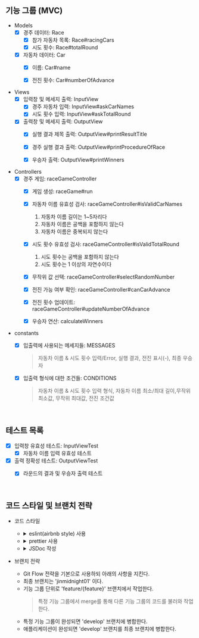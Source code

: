 ## 기능 그룹 (MVC)

* Models
    - [x] 경주 데이터: Race
        - [x] 참가 자동차 목록: Race#racingCars
        - [x] 시도 횟수: Race#totalRound
    - [x] 자동차 데이터: Car
        - [x] 이름: Car#name  
        - [x] 전진 횟수: Car#numberOfAdvance


* Views
    - [x] 입력창 및 메세지 출력: InputView 
        - [x] 경주 자동차 입력: InputView#askCarNames
        - [x] 시도 횟수 입력: InputView#askTotalRound
    - [x] 출력창 및 메세지 출력: OutputView
        - [x] 실행 결과 제목 출력: OutputView#printResultTitle
        - [x] 경주 실행 결과 출력: OutputView#printProcedureOfRace
        - [x] 우승자 출력: OutputView#printWinners


* Controllers
    - [x] 경주 게임: raceGameController
        - [x] 게임 생성: raceGame#run
        - [x] 자동차 이름 유효성 검사: raceGameController#isValidCarNames
          1. 자동차 이름 길이는 1~5자리다
          2. 자동차 이름은 공백을 포함하지 않는다
          3. 자동차 이름은 중복되지 않는다
        - [x] 시도 횟수 유효성 검사: raceGameController#isValidTotalRound
          1. 시도 횟수는 공백을 포함하지 않는다
          2. 시도 횟수는 1 이상의 자연수이다
        - [x] 무작위 값 선택: raceGameController#selectRandomNumber
        - [x] 전진 가능 여부 확인: raceGameController#canCarAdvance
        - [x] 전진 횟수 업데이트: raceGameController#updateNumberOfAdvance
        - [x] 우승자 연산: calculateWinners


* constants
    - [x] 입출력에 사용되는 메세지들: MESSAGES
        > 자동차 이름 & 시도 횟수 입력/Error, 실행 결과, 전진 표시(-), 최종 우승자
    - [x] 입출력 형식에 대한 조건들: CONDITIONS
        > 자동차 이름 & 시도 횟수 입력 형식, 자동차 이름 최소/최대 길이,무작위 최소값, 무작위 최대값, 전진 조건값


<br/>

## 테스트 목록
- [x] 입력창 유효성 테스트: InputViewTest
  - [x] 자동차 이름 입력 유효성 테스트
- [x] 출력 정확성 테스트: OutputViewTest
  - [x] 라운드의 결과 및 우승자 출력 테스트


<br/>

## 코드 스타일 및 브랜치 전략
* 코드 스타일
    - <details>
      <summary>eslint(airbnb style) 사용</summary>

      `npm init @eslint/config` 로 eslint를 설치한다.

      `npx install-peerdeps --dev eslint-config-airbnb` 로 airbnb eslint 설정 패키지를 설치한다.

      .eslintrc.cjs 파일을 생성하여 코드 스타일을 정의한다.

      test 코드를 위해 `jest : true` 를 기입한다.
  </details>

    - <details>
      <summary>prettier 사용</summary>

      `npm i -D prettier eslint-config-prettier` 로 prettier와 eslint-config-prettier를 설치한다.

      > `eslint-config-prettier`: prettier와 겹치는 eslint 룰을 비활성화한다.

      .eslintrc.cjs의 `extends : [...]` 에 `prettier` 를 추가한다.

      .prettierrc.cjs 파일을 생성한 후 prettier 규칙을 추가한다.
  </details>

    - <details>
      <summary>JSDoc 작성</summary>

      클래스, 함수, 변수의 문서화 및 타입을 명확히 하기 위해 JSDoc을 작성한다.

      ```js
      /**
       * 두 숫자의 합을 연산하는 함수
       * @param {number} a
       * @param {number} b
       * @returns {number}
       */
      function sum(a, b) {
        return a + b;
      }
      ```
  </details>


* 브랜치 전략
    - Git Flow 전략을 기본으로 사용하되 아래의 사항을 지킨다.
    - 최종 브랜치는 'jinmidnight01' 이다.
    - 기능 그룹 단위로 'feature/{feature}' 브랜치에서 작업한다. 
        > 특정 기능 그룹에서 merge를 통해 다른 기능 그룹의 코드를 불러와 작업한다.
    - 특정 기능 그룹이 완성되면 'develop' 브랜치에 병합한다.
    - 애플리케이션이 완성되면 'develop' 브랜치를 최종 브랜치에 병합한다.
